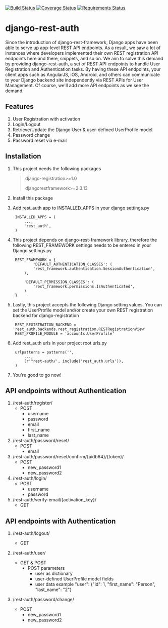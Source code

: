 [![Build Status](https://travis-ci.org/Tivix/django-rest-auth.svg?branch=master)](https://travis-ci.org/Tivix/django-rest-auth)  [![Coverage Status](https://coveralls.io/repos/Tivix/django-rest-auth/badge.png?branch=master)](https://coveralls.io/r/Tivix/django-rest-auth?branch=master)  [![Requirements Status](https://requires.io/github/Tivix/django-rest-auth/requirements.png?branch=master)](https://requires.io/github/Tivix/django-rest-auth/requirements/?branch=master)

django-rest-auth
================

Since the introduction of django-rest-framework, Django apps have been able to serve up app-level REST API endpoints. As a result, we saw a lot of instances where developers implemented their own REST registration API endpoints here and there, snippets, and so on. We aim to solve this demand by providing django-rest-auth, a set of REST API endpoints to handle User Registration and Authentication tasks. By having these API endpoints, your client apps such as AngularJS, iOS, Android, and others can communicate to your Django backend site independently via REST APIs for User Management. Of course, we'll add more API endpoints as we see the demand.

Features
--------
1. User Registration with activation
2. Login/Logout
3. Retrieve/Update the Django User & user-defined UserProfile model
4. Password change
5. Password reset via e-mail

Installation
------------

1. This project needs the following packages

    > django-registration>=1.0
    >
    > djangorestframework>=2.3.13

2. Install this package

3. Add rest_auth app to INSTALLED\_APPS in your django settings.py

        INSTALLED_APPS = (
            ...,
            'rest_auth',
        )

4. This project depends on django-rest-framework library, therefore the following REST_FRAMEWORK settings needs to be entered in your Django settings.py

        REST_FRAMEWORK = {
                'DEFAULT_AUTHENTICATION_CLASSES': (
                'rest_framework.authentication.SessionAuthentication',
            ),

            'DEFAULT_PERMISSION_CLASSES': (
                'rest_framework.permissions.IsAuthenticated',
            )
        }

5. Lastly, this project accepts the following Django setting values. You can set the UserProfile model and/or create your own REST registration backend for django-registration

        REST_REGISTRATION_BACKEND = 'rest_auth.backends.rest_registration.RESTRegistrationView'
        REST_PROFILE_MODULE = 'accounts.UserProfile'

6. Add rest_auth urls in your project root urls.py

        urlpatterns = patterns('',
            ...,
            (r'^rest-auth/', include('rest_auth.urls')),
        )

7. You're good to go now!

API endpoints without Authentication
------------------------------------

1. /rest-auth/register/
    - POST
        - username
        - password
        - email
        - first\_name
        - last\_name
2. /rest-auth/password/reset/
    - POST
        - email
3. /rest-auth/password/reset/confirm/{uidb64}/{token}/
    - POST
        - new\_password1
        - new\_password2
4. /rest-auth/login/
    - POST
        - username
        - password
5. /rest-auth/verify-email/{activation\_key}/
    - GET

API endpoints with Authentication
---------------------------------

1. /rest-auth/logout/
    - GET
2. /rest-auth/user/
    - GET & POST
        - POST parameters
            - user as dictionary
            - user-defined UserProfile model fields
            - user data example
                    "user": {"id": 1, "first_name": "Person", "last_name": "2"}

3. /rest-auth/password/change/
    - POST
        - new\_password1
        - new\_password2
